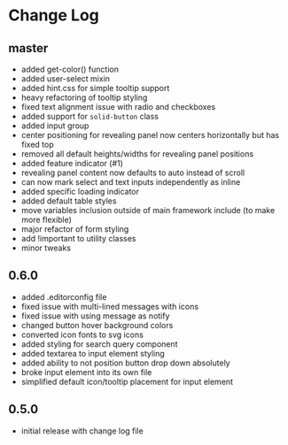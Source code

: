 # Change Log

## master

- added get-color() function
- added user-select mixin
- added hint.css for simple tooltip support
- heavy refactoring of tooltip styling
- fixed text alignment issue with radio and checkboxes
- added support for `solid-button` class
- added input group
- center positioning for revealing panel now centers horizontally but has fixed top
- removed all default heights/widths for revealing panel positions
- added feature indicator (#1)
- revealing panel content now defaults to auto instead of scroll
- can now mark select and text inputs independently as inline
- added specific loading indicator
- added default table styles
- move variables inclusion outside of main framework include (to make more flexible)
- major refactor of form styling
- add !important to utility classes
- minor tweaks

## 0.6.0

- added .editorconfig file
- fixed issue with multi-lined messages with icons
- fixed issue with using message as notify
- changed button hover background colors
- converted icon fonts to svg icons
- added styling for search query component
- added textarea to input element styling
- added ability to not position button drop down absolutely
- broke input element into its own file
- simplified default icon/tooltip placement for input element

## 0.5.0

- initial release with change log file
